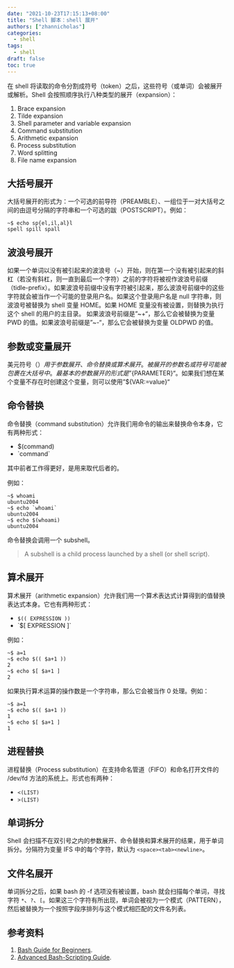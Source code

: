 ```yaml
---
date: "2021-10-23T17:15:13+08:00"
title: "Shell 脚本：shell 展开"
authors: ["zhannicholas"]
categories:
  - shell
tags:
  - shell
draft: false
toc: true
---
```


在 shell 将读取的命令分割成符号（token）之后，这些符号（或单词）会被展开或解析。Shell 会按照顺序执行八种类型的展开（expansion）：
1. Brace expansion
2. Tilde expansion
3. Shell parameter and variable expansion
4. Command substitution
5. Arithmetic expansion
6. Process substitution
7. Word splitting
8. File name expansion

## 大括号展开

大括号展开的形式为：一个可选的前导符（PREAMBLE）、一组位于一对大括号之间的由逗号分隔的字符串和一个可选的跋（POSTSCRIPT）。例如：
```shell
~$ echo sp{el,il,al}l
spell spill spall
```

## 波浪号展开

如果一个单词以没有被引起来的波浪号（~）开始，则在第一个没有被引起来的斜杠（若没有斜杠，则一直到最后一个字符）之前的字符将被视作波浪号前缀（tidle-prefix）。如果波浪号前缀中没有字符被引起来，那么波浪号前缀中的这些字符就会被当作一个可能的登录用户名。如果这个登录用户名是 null 字符串，则波浪号被替换为 shell 变量 HOME。如果 HOME 变量没有被设置，则替换为执行这个 shell 的用户的主目录。
如果波浪号前缀是”~+“，那么它会被替换为变量 PWD 的值。如果波浪号前缀是”~-“，那么它会被替换为变量 OLDPWD 的值。

## 参数或变量展开

美元符号（$）用于参数展开、命令替换或算术展开。被展开的参数名或符号可能被包裹在大括号中。
最基本的参数展开的形式是”${PARAMETER}“。如果我们想在某个变量不存在时创建这个变量，则可以使用”${VAR:=value}“

## 命令替换

命令替换（command substitution）允许我们用命令的输出来替换命令本身，它有两种形式：
* $(command)
* \`command\`

其中前者工作得更好，是用来取代后者的。

例如：
```shell
~$ whoami
ubuntu2004
~$ echo `whoami`
ubuntu2004
~$ echo $(whoami)
ubuntu2004
```

命令替换会调用一个 subshell。
> A subshell is a child process launched by a shell (or shell script).

## 算术展开

算术展开（arithmetic expansion）允许我们用一个算术表达式计算得到的值替换表达式本身。它也有两种形式：
* `$(( EXPRESSION ))`
* \`$[ EXPRESSION ]\`

例如：
```shell
~$ a=1
~$ echo $(( $a+1 ))
2
~$ echo $[ $a+1 ]
2
```

如果执行算术运算的操作数是一个字符串，那么它会被当作 0 处理。例如：
```shell
~$ a=1
~$ echo $(( $a+1 ))
1
~$ echo $[ $a+1 ]
1
```


## 进程替换

进程替换（Process substitution）在支持命名管道（FIFO）和命名打开文件的 /dev/fd 方法的系统上。形式也有两种：
* `<(LIST)`
* `>(LIST)`

## 单词拆分

Shell 会扫描不在双引号之内的参数展开、命令替换和算术展开的结果，用于单词拆分。分隔符为变量 IFS 中的每个字符，默认为 `<space><tab><newline>`。


## 文件名展开

单词拆分之后，如果 bash 的 -f 选项没有被设置，bash 就会扫描每个单词，寻找字符 `*`、`?`、`[`。如果这三个字符有所出现，单词会被视为一个模式（PATTERN），然后被替换为一个按照字段序排列与这个模式相匹配的文件名列表。


## 参考资料

1. [Bash Guide for Beginners](https://tldp.org/LDP/Bash-Beginners-Guide/html/index.html).
2. [Advanced Bash-Scripting Guide](https://tldp.org/LDP/abs/html/index.html).